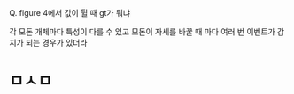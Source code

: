 Q. figure 4에서 값이 튈 때 gt가 뭐냐

각 모돈 개체마다 특성이 다를 수 있고 모돈이 자세를 바꿀 때 마다 여러 번 이벤트가 감지가 되는 경우가 있더라




# ㅁㅅㅁ  

